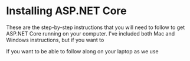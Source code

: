 # Installing ASP.NET Core
These are the step-by-step instructions that you will need to follow to get ASP.NET Core running on your computer.  I've included both Mac and Windows instructions, but if you want to

If you want to be able to follow along on your laptop as we use 